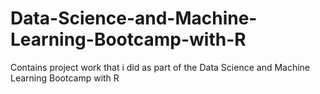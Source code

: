 # Data-Science-and-Machine-Learning-Bootcamp-with-R
Contains project work that i did as part of the Data Science and Machine Learning Bootcamp with R
